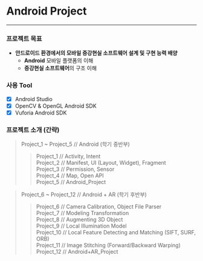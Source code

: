 # Android Project
* * *
### 프로젝트 목표
* **안드로이드 환경에서의 모바일 증강현실 소프트웨어 설계 및 구현 능력 배양**  
  * **Android** 모바일 플랫폼의 이해  
  * **증강현실 소프트웨어**의 구조 이해  
### 사용 Tool
- [x] Android Studio  
- [x] OpenCV & OpenGL Android SDK  
- [x] Vuforia Android SDK  
### 프로젝트 소개 (간략)
> Project_1 ~ Project_5 // Android (학기 중반부)  
> > Project_1 // Activity, Intent  
> > Project_2 // Manifest, UI (Layout, Widget), Fragment  
> > Project_3 // Permission, Sensor  
> > Project_4 // Map, Open API  
> > Project_5 // Android_Project  

> Project_6 ~ Project_12 // Android + AR (학기 후반부)  
> > Project_6 // Camera Calibration, Object File Parser  
> > Project_7 // Modeling Transformation  
> > Project_8 // Augmenting 3D Object  
> > Project_9 // Local Illumination Model  
> > Project_10 // Local Feature Detecting and Matching (SIFT, SURF, ORB)  
> > Project_11 // Image Stitching (Forward/Backward Warping)  
> > Project_12 // Android+AR_Project
